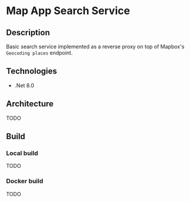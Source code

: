 # Map App Search Service

## Description

Basic search service implemented as a reverse proxy on top of Mapbox's `Geocoding places` endpoint.

## Technologies
* .Net 8.0

## Architecture
TODO

## Build

### Local build
TODO

### Docker build
TODO